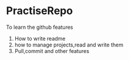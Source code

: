 # PractiseRepo
To learn the github features

1. How to write readme
2. how to manage projects,read and write them
3. Pull,commit and other features
